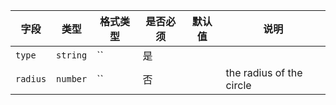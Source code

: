 | 字段 | 类型 | 格式类型 | 是否必须 | 默认值 | 说明 |
|---|---|---|---|---|---|
| `type` | `string` | `` | 是 |  |
| `radius` | `number` | `` | 否 |  | the radius of the circle |
